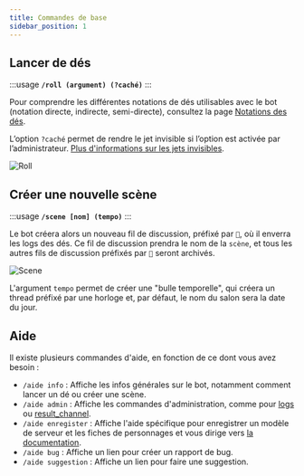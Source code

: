 ```yaml
---
title: Commandes de base
sidebar_position: 1
---
```


## Lancer de dés

:::usage
**`/roll (argument) (?caché)`**
:::

Pour comprendre les différentes notations de dés utilisables avec le bot (notation directe, indirecte, semi-directe), consultez la page [Notations des dés](./message.md).

L’option `?caché` permet de rendre le jet invisible si l’option est activée par l’administrateur. [Plus d'informations sur les jets invisibles](../config/threads.md#jets-invisibles).

![Roll](/assets/rolls/slash-commands.gif)

## Créer une nouvelle scène

:::usage
**`/scene [nom] (tempo)`**
:::

Le bot créera alors un nouveau fil de discussion, préfixé par `🎲`, où il enverra les logs des dés. Ce fil de discussion prendra le nom de la `scène`, et tous les autres fils de discussion préfixés par `🎲` seront archivés.

![Scene](/assets/rolls/scene.gif)

L'argument `tempo` permet de créer une "bulle temporelle", qui créera un thread préfixé par une horloge et, par défaut, le nom du salon sera la date du jour.

## Aide

Il existe plusieurs commandes d'aide, en fonction de ce dont vous avez besoin :
- `/aide info` : Affiche les infos générales sur le bot, notamment comment lancer un dé ou créer une scène.
- `/aide admin` : Affiche les commandes d'administration, comme pour [logs](../config/logs.md#journalisation-des-modifications-et-des-erreurs--config-logs) ou [result_channel](../config/logs.md#sauvegarde-des-résultats-result_channel).
- `/aide enregister` : Affiche l'aide spécifique pour enregistrer un modèle de serveur et les fiches de personnages et vous dirige vers [la documentation](../sheet/model/index.md).
- `/aide bug` : Affiche un lien pour créer un rapport de bug.
- `/aide suggestion` : Affiche un lien pour faire une suggestion.
